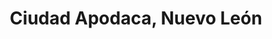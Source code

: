 ---
title: Ciudad Apodaca, Nuevo León
url: /ciudad-apodaca-nuevo-leon/
latitude: 25.745
longitude: -100.181
---